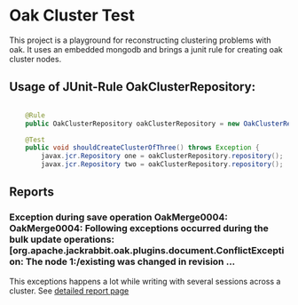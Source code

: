 # Oak Cluster Test

This project is a playground for reconstructing clustering problems with oak. It uses an embedded mongodb and brings a junit rule for creating oak cluster nodes.

## Usage of JUnit-Rule OakClusterRepository: 

```Java

    @Rule
    public OakClusterRepository oakClusterRepository = new OakClusterRepository();

    @Test
    public void shouldCreateClusterOfThree() throws Exception {
        javax.jcr.Repository one = oakClusterRepository.repository();
        javax.jcr.Repository two = oakClusterRepository.repository();  
```

## Reports

### Exception during save operation OakMerge0004: OakMerge0004: Following exceptions occurred during the bulk update operations: [org.apache.jackrabbit.oak.plugins.document.ConflictException: The node 1:/existing was changed in revision ...

This exceptions happens a lot while writing with several sessions across a cluster. 
See [detailed report page](reports/2REPOS_50THREADS.md)
